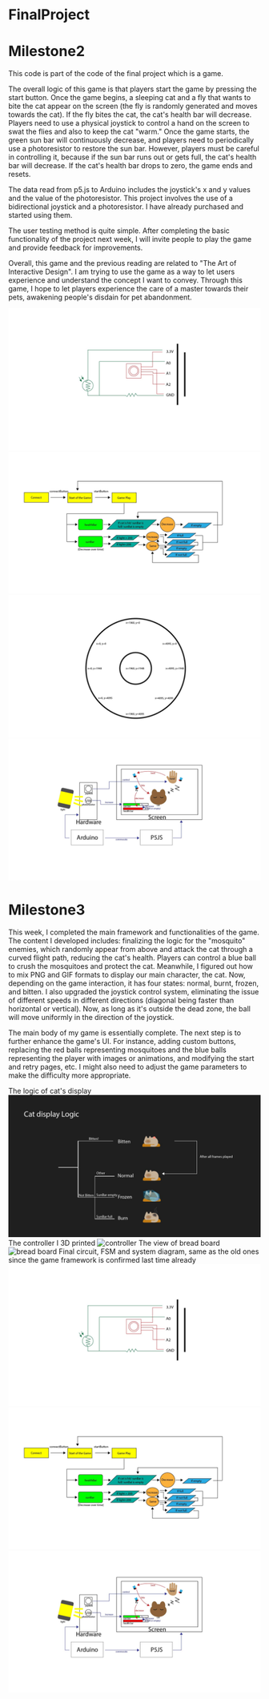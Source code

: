 # FinalProject

# Milestone2
This code is part of the code of the final project which is a game.

The overall logic of this game is that players start the game by pressing the start button. Once the game begins, a sleeping cat and a fly that wants to bite the cat appear on the screen (the fly is randomly generated and moves towards the cat). If the fly bites the cat, the cat's health bar will decrease. Players need to use a physical joystick to control a hand on the screen to swat the flies and also to keep the cat "warm." Once the game starts, the green sun bar will continuously decrease, and players need to periodically use a photoresistor to restore the sun bar. However, players must be careful in controlling it, because if the sun bar runs out or gets full, the cat's health bar will decrease. If the cat's health bar drops to zero, the game ends and resets.

The data read from p5.js to Arduino includes the joystick's x and y values and the value of the photoresistor. 
This project involves the use of a bidirectional joystick and a photoresistor. I have already purchased and started using them.

The user testing method is quite simple. After completing the basic functionality of the project next week, I will invite people to play the game and provide feedback for improvements.

Overall, this game and the previous reading are related to "The Art of Interactive Design". I am trying to use the game as a way to let users experience and understand the concept I want to convey. Through this game, I hope to let players experience the care of a master towards their pets, awakening people's disdain for pet abandonment.
 
![circuit](./circuit.jpg)
![FSM](./FSM.jpg)
![joyStick](./joyStick.jpg)
![System diagram](./systemDiagram.jpg)


# Milestone3
This week, I completed the main framework and functionalities of the game. The content I developed includes: finalizing the logic for the "mosquito" enemies, which randomly appear from above and attack the cat through a curved flight path, reducing the cat's health. Players can control a blue ball to crush the mosquitoes and protect the cat. Meanwhile, I figured out how to mix PNG and GIF formats to display our main character, the cat. Now, depending on the game interaction, it has four states: normal, burnt, frozen, and bitten. I also upgraded the joystick control system, eliminating the issue of different speeds in different directions (diagonal being faster than horizontal or vertical). Now, as long as it's outside the dead zone, the ball will move uniformly in the direction of the joystick.

The main body of my game is essentially complete. The next step is to further enhance the game's UI. For instance, adding custom buttons, replacing the red balls representing mosquitoes and the blue balls representing the player with images or animations, and modifying the start and retry pages, etc. I might also need to adjust the game parameters to make the difficulty more appropriate.


The logic of cat's display
![cat states](./catStates.jpg)
The controller I 3D printed
![controller](./DIYController.jpg)
The view of bread board
![bread board](./breadBoard.jpg)
Final circuit, FSM and system diagram, same as the old ones since the game framework is confirmed last time already
![circuit](./circuit.jpg)
![FSM](./FSM.jpg)
![System diagram](./systemDiagram.jpg)
